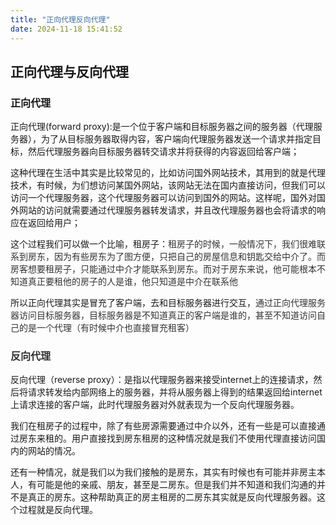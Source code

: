```yaml
---
title: "正向代理反向代理"
date: 2024-11-18 15:41:52
---
```


## 正向代理与反向代理

### <span style="font-size: 16px">正向代理</span>

<span style="font-size: 14px">正向代理(forward proxy):是一个位于客户端和目标服务器之间的服务器（代理服务器），为了从目标服务器取得内容，客户端向代理服务器发送一个请求并指定目标，然后代理服务器向目标服务器转交请求并将获得的内容返回给客户端；</span>

<span style="font-size: 14px">这种代理在生活中其实是比较常见的，比如访问国外网站技术，其用到的就是代理技术，有时候，为们想访问某国外网站，该网站无法在国内直接访问，但我们可以访问一个代理服务器，这个代理服务器可以访问到国外的网站。这样呢，国外对国外网站的访问就需要通过代理服务器转发请求，并且改代理服务器也会将请求的响应在返回给用户；</span>

<span style="font-size: 14px">这个过程我们可以做一个比喻，租房子：</span><span style="font-size: 14px; color: rgb(51, 51, 51)">租房子的时候，一般情况下，我们很难联系到房东，因为有些房东为了图方便，只把自己的房屋信息和钥匙交给中介了。而房客想要租房子，只能通过中介才能联系到房东。而对于房东来说，他可能根本不知道真正要租他的房子的人是谁，他只知道是中介在联系他</span>

<span style="font-size: 14px">所以正向代理其实是冒充了客户端，去和目标服务器进行交互</span>，<span style="font-size: 14px; color: rgb(51, 51, 51)">通过正向代理服务器访问目标服务器，目标服务器是不知道真正的客户端是谁的，甚至不知道访问自己的是一个代理（有时候中介也直接冒充租客）</span>

### <span style="font-size: 16px; color: rgb(51, 51, 51)">反向代理</span>

<span style="font-size: 14px">反向代理（reverse proxy）：是指以代理服务器来接受internet上的连接请求，然后将请求转发给内部网络上的服务器，并将从服务器上得到的结果返回给internet上请求连接的客户端，此时代理服务器对外就表现为一个反向代理服务器。</span>

<span style="font-size: 14px">我们在租房子的过程中，除了有些房源需要通过中介以外，还有一些是可以直接通过房东来租的。用户直接找到房东租房的这种情况就是我们不使用代理直接访问国内的网站的情况。</span>

<span style="font-size: 14px">还有一种情况，就是我们以为我们接触的是房东，其实有时候也有可能并非房主本人，有可能是他的亲戚、朋友，甚至是二房东。但是我们并不知道和我们沟通的并不是真正的房东。这种帮助真正的房主租房的二房东其实就是反向代理服务器。这个过程就是反向代理。</span>
